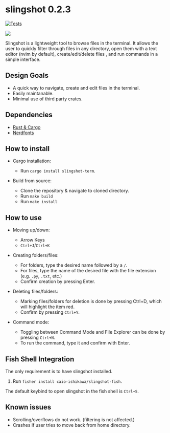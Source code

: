 slingshot 0.2.3
===============

[![Tests](https://github.com/caio-ishikawa/slingshot/actions/workflows/build.yml/badge.svg?branch=master)](https://github.com/caio-ishikawa/slingshot/actions/workflows/build.yml)

<img src="https://i.imgur.com/Psberkp.gif">

Slingshot is a lightweight tool to browse files in the terminal. It allows the user to quickly filter through files in any directory, open them with a text editor (nvim by default), create/edit/delete files , and run commands in a simple interface.

Design Goals
------------
- A quick way to navigate, create and edit files in the terminal.
- Easily maintanable.
- Minimal use of third party crates.

Dependencies
------------
- [Rust & Cargo](https://www.rust-lang.org/tools/install)
- [Nerdfonts](https://www.nerdfonts.com/)

How to install
--------------
- Cargo installation:
    - Run  `cargo install slingshot-term`.

- Build from source:
    - Clone the repository & navigate to cloned directory.
    - Run `make build`
    - Run `make install`

How to use
----------
- Moving up/down:
    - Arrow Keys
    - `Ctrl+J`/`Ctrl+K`

- Creating folders/files:
    - For folders, type the desired name followed by a `/`.
    - For files, type the name of the desired file with the file extension (e.g. `.py`, `.txt`, etc.)
    - Confirm creation by pressing Enter.

- Deleting files/folders:
    - Marking files/folders for deletion is done by pressing Ctrl+D, which will highlight the item red.
    - Confirm by pressing `Ctrl+Y`.

- Command mode:
    - Toggling between Command Mode and File Explorer can be done by pressing `Ctrl+N`.
    - To run the command, type it and confirm with Enter.

Fish Shell Integration
----------------------
The only requirement is to have slingshot installed.

1. Run `fisher install caio-ishikawa/slingshot-fish`.

The default keybind to open slingshot in the fish shell is `Ctrl+S`.

Known issues
------------
- Scrolling/overflows do not work. (filtering is not affected.)
- Crashes if user tries to move back from home directory.

